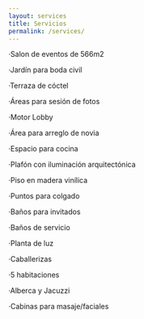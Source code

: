 ```yaml
---
layout: services
title: Servicios
permalink: /services/
---
```


·Salon de eventos de 566m2

·Jardín para boda civil

·Terraza de cóctel

·Áreas para sesión de fotos

·Motor Lobby

·Área para arreglo de novia

·Espacio para cocina

·Plafón con iluminación arquitectónica

·Piso en madera vinílica

·Puntos para colgado

·Baños para invitados

·Baños de servicio

·Planta de luz

·Caballerizas

·5 habitaciones

·Alberca y Jacuzzi

·Cabinas para masaje/faciales